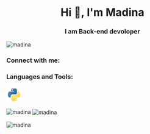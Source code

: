 <h1 align="center">Hi 👋, I'm Madina</h1>
<h3 align="center">I am Back-end devoloper</h3>

<p align="left"> <img src="https://komarev.com/ghpvc/?username=madina&label=Profile%20views&color=0e75b6&style=flat" alt="madina" /> </p>

<h3 align="left">Connect with me:</h3>
<p align="left">
</p>

<h3 align="left">Languages and Tools:</h3>
<p align="left"> <a href="https://www.python.org" target="_blank" rel="noreferrer"> <img src="https://raw.githubusercontent.com/devicons/devicon/master/icons/python/python-original.svg" alt="python" width="40" height="40"/> </a> </p>

<p><img align="left" src="https://github-readme-stats.vercel.app/api/top-langs?username=madina&show_icons=true&locale=en&layout=compact" alt="madina" /></p>

<p>&nbsp;<img align="center" src="https://github-readme-stats.vercel.app/api?username=madina&show_icons=true&locale=en" alt="madina" /></p>

<p><img align="center" src="https://github-readme-streak-stats.herokuapp.com/?user=madina&" alt="madina" /></p>
